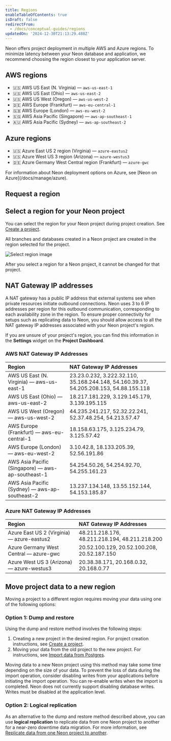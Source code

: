 ```yaml
---
title: Regions
enableTableOfContents: true
isDraft: false
redirectFrom:
  - /docs/conceptual-guides/regions
updatedOn: '2024-12-30T21:13:29.488Z'
---
```


Neon offers project deployment in multiple AWS and Azure regions. To minimize latency between your Neon database and application, we recommend choosing the region closest to your application server.

## AWS regions

- 🇺🇸 AWS US East (N. Virginia) &mdash; `aws-us-east-1`
- 🇺🇸 AWS US East (Ohio) &mdash; `aws-us-east-2`
- 🇺🇸 AWS US West (Oregon) &mdash; `aws-us-west-2`
- 🇩🇪 AWS Europe (Frankfurt) &mdash; `aws-eu-central-1`
- 🇬🇧 AWS Europe (London) &mdash; `aws-eu-west-2`
- 🇸🇬 AWS Asia Pacific (Singapore) &mdash; `aws-ap-southeast-1`
- 🇦🇺 AWS Asia Pacific (Sydney) &mdash; `aws-ap-southeast-2`

## Azure regions

- 🇺🇸 Azure East US 2 region (Virginia) &mdash; `azure-eastus2`
- 🇺🇸 Azure West US 3 region (Arizona) &mdash; `azure-westus3`
- 🇩🇪 Azure Germany West Central region (Frankfurt) &mdash; `azure-gwc`

<Admonition type="note" title="Deployment options on azure">
For information about Neon deployment options on Azure, see [Neon on Azure](/docs/manage/azure).
</Admonition>

## Request a region

<RegionRequest />

## Select a region for your Neon project

You can select the region for your Neon project during project creation. See [Create a project](/docs/manage/projects#create-a-project).

All branches and databases created in a Neon project are created in the region selected for the project.

![Select region image](/docs/introduction/project_creation_regions.png)

<Admonition type="note">
After you select a region for a Neon project, it cannot be changed for that project.
</Admonition>

## NAT Gateway IP addresses

A NAT gateway has a public IP address that external systems see when private resources initiate outbound connections. Neon uses 3 to 6 IP addresses per region for this outbound communication, corresponding to each availability zone in the region. To ensure proper connectivity for setups such as replicating data to Neon, you should allow access to all the NAT gateway IP addresses associated with your Neon project's region.

If you are unsure of your project's region, you can find this information in the **Settings** widget on the **Project Dashboard**.

### AWS NAT Gateway IP Addresses

| Region                                            | NAT Gateway IP Addresses                                                               |
| :------------------------------------------------ | :------------------------------------------------------------------------------------- |
| AWS US East (N. Virginia) — aws-us-east-1         | 23.23.0.232, 3.222.32.110, 35.168.244.148, 54.160.39.37, 54.205.208.153, 54.88.155.118 |
| AWS US East (Ohio) — aws-us-east-2                | 18.217.181.229, 3.129.145.179, 3.139.195.115                                           |
| AWS US West (Oregon) — aws-us-west-2              | 44.235.241.217, 52.32.22.241, 52.37.48.254, 54.213.57.47                               |
| AWS Europe (Frankfurt) — aws-eu-central-1         | 18.158.63.175, 3.125.234.79, 3.125.57.42                                               |
| AWS Europe (London) — aws-eu-west-2               | 3.10.42.8, 18.133.205.39, 52.56.191.86                                                 |
| AWS Asia Pacific (Singapore) — aws-ap-southeast-1 | 54.254.50.26, 54.254.92.70, 54.255.161.23                                              |
| AWS Asia Pacific (Sydney) — aws-ap-southeast-2    | 13.237.134.148, 13.55.152.144, 54.153.185.87                                           |

### Azure NAT Gateway IP Addresses

| Region                                     | NAT Gateway IP Addresses                       |
| :----------------------------------------- | :--------------------------------------------- |
| Azure East US 2 (Virginia) — azure-eastus2 | 48.211.218.176, 48.211.218.194, 48.211.218.200 |
| Azure Germany West Central — azure-gwc     | 20.52.100.129, 20.52.100.208, 20.52.187.150    |
| Azure West US 3 (Arizona) — azure-westus3  | 20.38.38.171, 20.168.0.32, 20.168.0.77         |

## Move project data to a new region

Moving a project to a different region requires moving your data using one of the following options:

### Option 1: Dump and restore

Using the dump and restore method involves the following steps:

1. Creating a new project in the desired region. For project creation instructions, see [Create a project](/docs/manage/projects#create-a-project).
1. Moving your data from the old project to the new project. For instructions, see [Import data from Postgres](/docs/import/migrate-from-postgres).

Moving data to a new Neon project using this method may take some time depending on the size of your data. To prevent the loss of data during the import operation, consider disabling writes from your applications before initiating the import operation. You can re-enable writes when the import is completed. Neon does not currently support disabling database writes. Writes must be disabled at the application level.

### Option 2: Logical replication

As an alternative to the dump and restore method described above, you can use **logical replication** to replicate data from one Neon project to another for a near-zero downtime data migration. For more information, see [Replicate data from one Neon project to another](/docs/guides/logical-replication-neon-to-neon).

<NeedHelp/>
